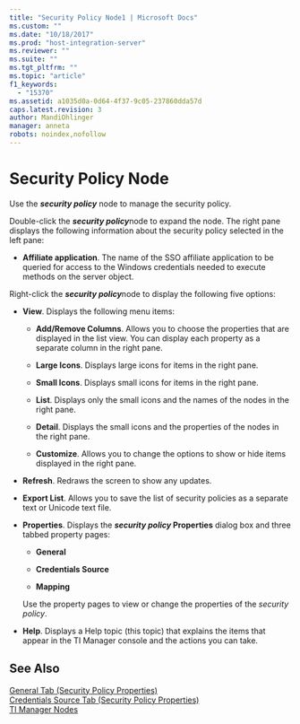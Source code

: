 ```yaml
---
title: "Security Policy Node1 | Microsoft Docs"
ms.custom: ""
ms.date: "10/18/2017"
ms.prod: "host-integration-server"
ms.reviewer: ""
ms.suite: ""
ms.tgt_pltfrm: ""
ms.topic: "article"
f1_keywords: 
  - "15370"
ms.assetid: a1035d0a-0d64-4f37-9c05-237860dda57d
caps.latest.revision: 3
author: MandiOhlinger
manager: anneta
robots: noindex,nofollow
---
```

# Security Policy Node
Use the ***security policy*** node to manage the security policy.  
  
 Double-click the ***security policy***node to expand the node. The right pane displays the following information about the security policy selected in the left pane:  
  
-   **Affiliate application**. The name of the SSO affiliate application to be queried for access to the Windows credentials needed to execute methods on the server object.  
  
 Right-click the ***security policy***node to display the following five options:  
  
-   **View**. Displays the following menu items:  
  
    -   **Add/Remove Columns**. Allows you to choose the properties that are displayed in the list view. You can display each property as a separate column in the right pane.  
  
    -   **Large Icons**. Displays large icons for items in the right pane.  
  
    -   **Small Icons**. Displays small icons for items in the right pane.  
  
    -   **List**. Displays only the small icons and the names of the nodes in the right pane.  
  
    -   **Detail**. Displays the small icons and the properties of the nodes in the right pane.  
  
    -   **Customize**. Allows you to change the options to show or hide items displayed in the right pane.  
  
-   **Refresh**. Redraws the screen to show any updates.  
  
-   **Export List**. Allows you to save the list of security policies as a separate text or Unicode text file.  
  
-   **Properties**. Displays the ***security policy* Properties** dialog box and three tabbed property pages:  
  
    -   **General**  
  
    -   **Credentials Source**  
  
    -   **Mapping**  
  
     Use the property pages to view or change the properties of the *security policy*.  
  
-   **Help**. Displays a Help topic (this topic) that explains the items that appear in the TI Manager console and the actions you can take.  
  
## See Also  
 [General Tab (Security Policy Properties)](../core/general-tab-security-policy-properties.md)   
 [Credentials Source Tab (Security Policy Properties)](../core/credentials-source-tab-security-policy-properties.md)   
 [TI Manager Nodes](../core/ti-manager-nodes.md)